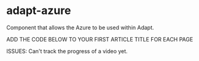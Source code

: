 adapt-azure
================

Component that allows the Azure to be used within Adapt. 

ADD THE CODE BELOW TO YOUR FIRST ARTICLE TITLE FOR EACH PAGE
<script>$.getScript('//amp.azure.net/libs/amp/1.8.3/azuremediaplayer.min.js');</script>


ISSUES: Can't track the progress of a video yet.
